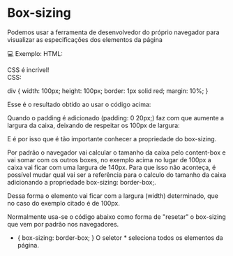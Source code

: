 # Box-sizing

Podemos usar a ferramenta de desenvolvedor do próprio navegador para visualizar as especificações dos elementos da página

💻 Exemplo:
HTML:

<div>
	CSS é incrível!
</div>
CSS:

div {
   width: 100px; 
   height: 100px;
   border: 1px solid red;
   margin: 10%;
}

Esse é o resultado obtido ao usar o código acima:

Quando o padding é adicionado (padding: 0 20px;) faz com que aumente a largura da caixa, deixando de respeitar os 100px de largura:

E é por isso que é tão importante conhecer a propriedade do box-sizing.

Por padrão o navegador vai calcular o tamanho da caixa pelo content-box e vai somar com os outros boxes, no exemplo acima no lugar de 100px a caixa vai ficar com uma largura de 140px. Para que isso não aconteça, é possível mudar qual vai ser a referência para o calculo do tamanho da caixa adicionando a propriedade box-sizing: border-box;.

Dessa forma o elemento vai ficar com a largura (width) determinado, que no caso do exemplo citado é de 100px.

Normalmente usa-se o código abaixo como forma de "resetar" o box-sizing que vem por padrão nos navegadores.

* {
   box-sizing: border-box;
}
O seletor * seleciona todos os elementos da página.